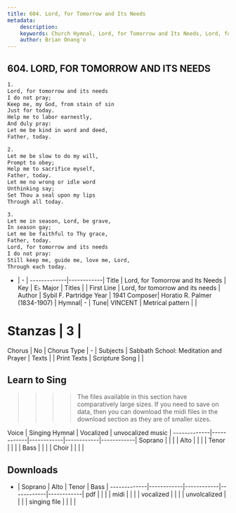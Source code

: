 ```yaml
---
title: 604. Lord, for Tomorrow and Its Needs
metadata:
    description: 
    keywords: Church Hymnal, Lord, for Tomorrow and Its Needs, Lord, for tomorrow and its needs, 
    author: Brian Onang'o
---
```



## 604. LORD, FOR TOMORROW AND ITS NEEDS

```txt
1.
Lord, for tomorrow and its needs 
I do not pray; 
Keep me, my God, from stain of sin 
Just for today. 
Help me to labor earnestly, 
And duly pray: 
Let me be kind in word and deed, 
Father, today. 

2.
Let me be slow to do my will, 
Prompt to obey; 
Help me to sacrifice myself, 
Father, today. 
Let me no wrong or idle word 
Unthinking say; 
Set Thou a seal upon my lips 
Through all today. 

3.
Let me in season, Lord, be grave, 
In season gay; 
Let me be faithful to Thy grace, 
Father, today. 
Lord, for tomorrow and its needs 
I do not pray: 
Still keep me, guide me, love me, Lord, 
Through each today.
```

- |   -  |
-------------|------------|
Title | Lord, for Tomorrow and Its Needs |
Key | E♭ Major |
Titles |  |
First Line | Lord, for tomorrow and its needs |
Author | Sybil F. Partridge
Year | 1941
Composer| Horatio R. Palmer (1834-1907) |
Hymnal|  - |
Tune| VINCENT |
Metrical pattern | |
# Stanzas | 3 |
Chorus | No |
Chorus Type | - |
Subjects | Sabbath School: Meditation and Prayer |
Texts |  |
Print Texts | 
Scripture Song |  |
  
## Learn to Sing

>>>> The files available in this section have comparatively large sizes. If you need to save on data, then you can download the midi files in the download section as they are of smaller sizes.

Voice |  Singing Hymnal | Vocalized | unvocalized music |
-------------|------------|------------|------------|------------|
Soprano | | | |
Alto | | | |
Tenor | | | |
Bass | | | |
Choir | | | |

## Downloads

- |  Soprano | Alto | Tenor | Bass |
-------------|------------|------------|------------|------------|
pdf | | | |
midi | | | |
vocalized | | | |
unvolcalized | | | |
singing file | | | |
  